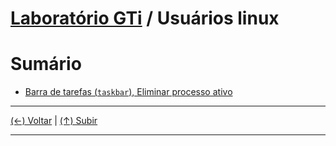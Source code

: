 # [Laboratório GTi](https://github.com/systemboys/GTi_Laboratory#laborat%C3%B3rio-gti "Laboratório GTi") / Usuários linux

# Sumário

- [Barra de tarefas (`taskbar`), Eliminar processo ativo](#system-tray-icon "Barra de tarefas (`taskbar`), Eliminar processo ativo")

---

[(&larr;) Voltar](https://github.com/systemboys/GTi_Laboratory/tree/main/Debian%20Linux%20e%20derivados#debian-linux-e-derivados "Voltar ao Sumário") | 
[(&uarr;) Subir](#sum%C3%A1rio "Subir para o topo")

---
